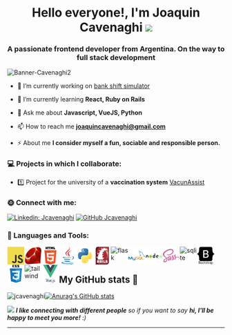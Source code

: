 <h1 align="center">Hello everyone!, I'm Joaquin Cavenaghi <img src="https://media.giphy.com/media/hvRJCLFzcasrR4ia7z/giphy.gif" width="25px"> </h1>
<h3 align="center">A passionate frontend developer from Argentina. On the way to full stack development</h3>

![Banner-Cavenaghi2](https://user-images.githubusercontent.com/81309482/209818448-60d2218a-d14b-412d-ab1b-5bd5baaeffed.png)

- 🔭 I’m currently working on [bank shift simulator](https://github.com/Jcavenaghi/app-banco)

- 🌱 I’m currently learning **React, Ruby on Rails**

- 💬 Ask me about **Javascript, VueJS, Python**

- 📫 How to reach me **joaquincavenaghi@gmail.com**

- ⚡ About me **I consider myself a fun, sociable and responsible person.**

### 💻 Projects in which I collaborate:
 - 1️⃣ Project for the university of a **vaccination system** [VacunAssist](https://github.com/ignacioedlp/VacunaAssistApp)

### 🌞 Connect with me:

[![Linkedin: Jcavenaghi](https://img.shields.io/badge/-Jcavenaghi-blue?style=flat-square&logo=Linkedin&logoColor=white&link=https://www.linkedin.com/in/joaquin-cavenaghi/)](https://www.linkedin.com/in/joaquin-cavenaghi/)
[![GitHub Jcavenaghi](https://img.shields.io/github/followers/Jcavenaghi?label=follow&style=social)](https://github.com/Jcavenaghi)

### 🔨 Languages and Tools:
   <a href="https://developer.mozilla.org/en-US/docs/Web/JavaScript" target="_blank" rel="noreferrer"> <img align="left" src="https://raw.githubusercontent.com/devicons/devicon/master/icons/javascript/javascript-original.svg" alt="javascript" width="40" height="42"/> </a>
   <a href="https://www.ruby-lang.org/en/" target="_blank" rel="noreferrer"> <img align="left" src="https://raw.githubusercontent.com/devicons/devicon/master/icons/ruby/ruby-original.svg" alt="ruby" width="40" height="42"/> </a>
   <a href="https://www.w3.org/html/" target="_blank" rel="noreferrer"> <img align="left" src="https://raw.githubusercontent.com/devicons/devicon/master/icons/html5/html5-original-wordmark.svg" alt="html5" width="40" height="42"/> </a> 
   <a href="https://www.java.com" target="_blank" rel="noreferrer"> <img align="left" src="https://raw.githubusercontent.com/devicons/devicon/master/icons/java/java-original.svg" alt="java" width="40" height="42"/> </a>
   <a href="https://www.python.org" target="_blank" rel="noreferrer"> <img align="left" src="https://raw.githubusercontent.com/devicons/devicon/master/icons/python/python-original.svg" alt="python" width="40" height="42"/> </a> 
   <a href="https://rubyonrails.org" target="_blank" rel="noreferrer"> <img align="left" src="https://raw.githubusercontent.com/devicons/devicon/master/icons/rails/rails-original-wordmark.svg" alt="rails" width="40" height="42"/> </a>
   <a href="https://flask.palletsprojects.com/" target="_blank" rel="noreferrer"> <img align="left" src="https://www.vectorlogo.zone/logos/pocoo_flask/pocoo_flask-icon.svg" alt="flask" width="40" height="42"/> </a>
   <a href="https://www.mysql.com/" target="_blank" rel="noreferrer"> <img align="left" src="https://raw.githubusercontent.com/devicons/devicon/master/icons/mysql/mysql-original-wordmark.svg" alt="mysql" width="40" height="42"/> </a> 
   <a href="https://nodejs.org" target="_blank" rel="noreferrer"> <img align="left" src="https://raw.githubusercontent.com/devicons/devicon/master/icons/nodejs/nodejs-original-wordmark.svg" alt="nodejs" width="40" height="42"/> </a> 
      
   <a href="https://sass-lang.com" target="_blank" rel="noreferrer"> <img align="left" src="https://raw.githubusercontent.com/devicons/devicon/master/icons/sass/sass-original.svg" alt="sass" width="40" height="42"/> </a> 
   <a href="https://www.sqlite.org/" target="_blank" rel="noreferrer"> <img align="left" src="https://www.vectorlogo.zone/logos/sqlite/sqlite-icon.svg" alt="sqlite" width="40" height="42"/> </a>
   <a href="https://getbootstrap.com" target="_blank" rel="noreferrer"> <img align="left" src="https://raw.githubusercontent.com/devicons/devicon/master/icons/bootstrap/bootstrap-plain-wordmark.svg" alt="bootstrap" width="40" height="42"/> </a> 
   <a href="https://www.w3schools.com/css/" target="_blank" rel="noreferrer"> <img align="left" src="https://raw.githubusercontent.com/devicons/devicon/master/icons/css3/css3-original-wordmark.svg" alt="css3" width="40" height="42"/> </a>
   <a href="https://tailwindcss.com/" target="_blank" rel="noreferrer"> <img align="left" src="https://www.vectorlogo.zone/logos/tailwindcss/tailwindcss-icon.svg" alt="tailwind" width="40" height="42"/> </a> 
   <a href="https://vuejs.org/" target="_blank" rel="noreferrer"> <img align="left" src="https://raw.githubusercontent.com/devicons/devicon/master/icons/vuejs/vuejs-original-wordmark.svg" alt="vuejs" width="40" height="42"/></a> 
<br>
<br>

## My GitHub stats 💟
<p><img align="left" src="https://github-readme-stats.vercel.app/api/top-langs?username=jcavenaghi&show_icons=true&locale=en&layout=compact" alt="jcavenaghi" /></p>

[![Anurag's GitHub stats](https://github-readme-stats.vercel.app/api?username=Jcavenaghi)](https://github.com/anuraghazra/github-readme-stats)


<img src="https://media.giphy.com/media/LnQjpWaON8nhr21vNW/giphy.gif" width="60"> <em><b>I like connecting with different people</b> so if you want to say <b>hi, I'll be happy to meet you more!</b> :)</em>

---



